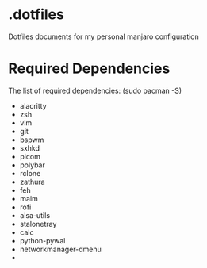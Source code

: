 # .dotfiles
Dotfiles documents for my personal manjaro configuration

# Required Dependencies

The list of required dependencies: (sudo pacman -S)
- alacritty
- zsh
- vim
- git
- bspwm
- sxhkd
- picom
- polybar
- rclone
- zathura
- feh
- maim
- rofi
- alsa-utils
- stalonetray
- calc
- python-pywal
- networkmanager-dmenu
- 
